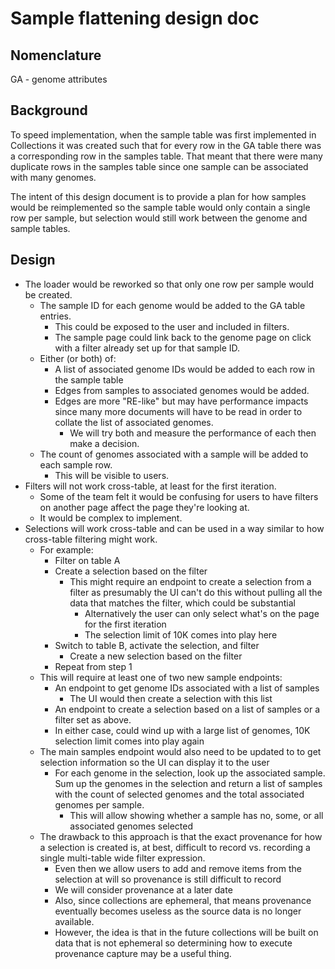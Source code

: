 # Sample flattening design doc

## Nomenclature

GA - genome attributes

## Background

To speed implementation, when the sample table was first implemented in Collections it was
created such that for every row in the GA table there was a corresponding row in the samples
table. That meant that there were many duplicate rows in the samples table since one sample can
be associated with many genomes.

The intent of this design document is to provide a plan for how samples would be reimplemented
so the sample table would only contain a single row per sample, but selection would still
work between the genome and sample tables.

## Design

* The loader would be reworked so that only one row per sample would be created.
  * The sample ID for each genome would be added to the GA table entries.
    * This could be exposed to the user and included in filters.
    * The sample page could link back to the genome page on click with a filter
      already set up for that sample ID.
  * Either (or both) of:
    * A list of associated genome IDs would be added to each row in the sample table
    * Edges from samples to associated genomes would be added.
    * Edges are more "RE-like" but may have performance impacts since many more
      documents will have to be read in order to collate the list of associated
      genomes.
      * We will try both and measure the performance of each then make a decision.
  * The count of genomes associated with a sample will be added to
    each sample row.
    * This will be visible to users.
* Filters will not work cross-table, at least for the first iteration.
  * Some of the team felt it would be confusing for users to have filters on another page
    affect the page they're looking at.
  * It would be complex to implement.
* Selections will work cross-table and can be used in a way similar to how cross-table filtering
  might work.
  * For example:
    * Filter on table A
    * Create a selection based on the filter
      * This might require an endpoint to create a selection from a filter as
        presumably the UI can't do this without pulling all the data that matches
        the filter, which could be substantial
        * Alternatively the user can only select what's on the page for the first
          iteration
        * The selection limit of 10K comes into play here
    * Switch to table B, activate the selection, and filter
      * Create a new selection based on the filter
    * Repeat from step 1
  * This will require at least one of two new sample endpoints:
    * An endpoint to get genome IDs associated with a list of samples
      * The UI would then create a selection with this list
    * An endpoint to create a selection based on a list of samples or a filter set
      as above.
    * In either case, could wind up with a large list of genomes, 10K selection limit
      comes into play again
  * The main samples endpoint would also need to be updated to to get selection information
    so the UI can display it to the user
    * For each genome in the selection, look up the associated sample. Sum up the
      genomes in the selection and return a list of samples with the count of
      selected genomes and the total associated genomes per sample.
      * This will allow showing whether a sample has no, some, or all associated
        genomes selected
  * The drawback to this approach is that the exact provenance for how a selection is created is,
    at best, difficult to record vs. recording a single multi-table wide filter expression.
    * Even then we allow users to add and remove items from the selection at will
      so provenance is still difficult to record
    * We will consider provenance at a later date
    * Also, since collections are ephemeral, that means provenance eventually becomes
      useless as the source data is no longer available.
    * However, the idea is that in the future collections will be built on data that
      is not ephemeral so determining how to execute provenance capture may be a
      useful thing.
